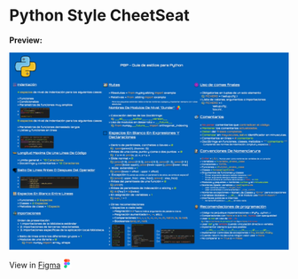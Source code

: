 # Python Style CheetSeat

**Preview:**

![CheetSeat Preview](/images/CheetSeat_Preview.png)

View in [Figma](https://www.figma.com/proto/sDNrq25Jl6AUdzVNC2aBoo/Python_Style_CheetSeat?node-id=1%3A3&scaling=min-zoom&page-id=0%3A1) ![Figma Logo](https://github.com/Legodark/My_Python_Cheetseat/blob/0320c2bb7747f6615c429bc1fdc69912afbb807e/images/figma%20(1).png) 
